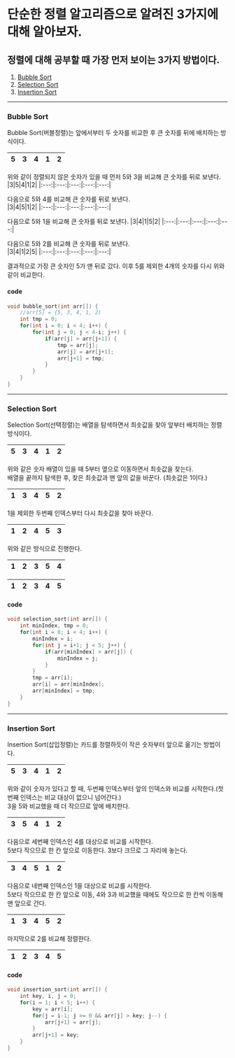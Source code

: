 단순한 정렬 알고리즘으로 알려진 3가지에 대해 알아보자.
=======
정렬에 대해 공부할 때 가장 먼저 보이는 3가지 방법이다.
------
1. [Bubble Sort](#Bubble-Sort)
2. [Selection Sort](#Selection-Sort)
3. [Insertion Sort](#Insertion-Sort)
***
### Bubble Sort
Bubble Sort(버블정렬)는 앞에서부터 두 숫자를 비교한 후 큰 숫자를 뒤에 배치하는 방식이다.  

|5|3|4|1|2|
|:---:|:---:|:---:|:---:|:---:|

위와 같이 정렬되지 않은 숫자가 있을 때 먼저 5와 3을 비교해 큰 숫자를 뒤로 보낸다.
|3|5|4|1|2|
|:---:|:---:|:---:|:---:|:---:|

다음으로 5와 4를 비교해 큰 숫자를 뒤로 보낸다.  
|3|4|5|1|2|
|:---:|:---:|:---:|:---:|:---:|

다음으로 5와 1을 비교해 큰 숫자를 뒤로 보낸다.
|3|4|1|5|2|
|:---:|:---:|:---:|:---:|:---:|

다음으로 5와 2를 비교해 큰 숫자를 뒤로 보낸다.  
|3|4|1|2|5|
|:---:|:---:|:---:|:---:|:---:|

결과적으로 가장 큰 숫자인 5가 맨 뒤로 갔다. 이후 5를 제외한 4개의 숫자를 다시 위와 같이 비교한다.  
#### code
~~~C
void bubble_sort(int arr[]) {
    //arr[5] = {5, 3, 4, 1, 2)
    int tmp = 0;
    for(int i = 0; i < 4; i++) {
        for(int j = 0; j < 4-i; j++) {
            if(arr[j] > arr[j+1]) {
                tmp = arr[j]; 
                arr[j] = arr[j+1];
                arr[j+1] = tmp;
            }
        }
    }
}
~~~
***
### Selection Sort
Selection Sort(선택정렬)는 배열을 탐색하면서 최솟값을 찾아 앞부터 배치하는 정렬 방식이다.

|5|3|4|1|2|
|:---:|:---:|:---:|:---:|:---:|  

위와 같은 숫자 배열이 있을 때  5부터 옆으로 이동하면서 최솟값을 찾는다.  
배열을 끝까지 탐색한 후, 찾은 최솟값과 맨 앞의 값을 바꾼다. (최솟값은 1이다.)

|1|3|4|5|2|
|:---:|:---:|:---:|:---:|:---:|  

1을 제외한 두번째 인덱스부터 다시 최솟값을 찾아 바꾼다.

|1|2|4|5|3|
|:---:|:---:|:---:|:---:|:---:| 

위와 같은 방식으로 진행한다.

|1|2|3|5|4|
|:---:|:---:|:---:|:---:|:---:| 

|1|2|3|4|5|
|:---:|:---:|:---:|:---:|:---:| 

#### code

~~~C
void selection_sort(int arr[]) {
    int minIndex, tmp = 0;
    for(int i = 0; i < 4; i++) {
        minIndex = i;
        for(int j = i+1; j < 5; j++) {
            if(arr[minIndex] > arr[j]) {
                minIndex = j;
            }
        }
        tmp = arr[i];
        arr[i] = arr[minIndex];
        arr[minIndex] = tmp;
    }
}
~~~

***
### Insertion Sort  
Insertion Sort(삽입정렬)는 카드를 정렬하듯이 작은 숫자부터 앞으로 옮기는 방법이다.  

|5|3|4|1|2|
|:---:|:---:|:---:|:---:|:---:|  

위와 같이 숫자가 있다고 할 때, 두번째 인덱스부터 앞의 인덱스와 비교를 시작한다.(첫번째 인덱스는 비교 대상이 없으니 넘어간다.)  
3을 5와 비교했을 때 더 작으므로 앞에 배치한다.

|3|5|4|1|2|
|:---:|:---:|:---:|:---:|:---:|  

다음으로 세번째 인덱스인 4를 대상으로 비교를 시작한다.  
5보다 작으므로 한 칸 앞으로 이동한다. 3보다 크므로 그 자리에 놓는다.

|3|4|5|1|2|
|:---:|:---:|:---:|:---:|:---:|  

다음으로 네번째 인덱스인 1을 대상으로 비교를 시작한다.  
5보다 작으므로 한 칸 앞으로 이동, 4와 3과 비교했을 때에도 작으므로 한 칸씩 이동해 맨 앞으로 간다.

|1|3|4|5|2|
|:---:|:---:|:---:|:---:|:---:| 

마지막으로 2를 비교해 정렬한다.

|1|2|3|4|5|
|:---:|:---:|:---:|:---:|:---:|  

#### code
~~~C
void insertion_sort(int arr[]) {
    int key, i, j = 0;
    for(i = 1; i < 5; i++) {
        key = arr[i];
        for(j = i-1; j >= 0 && arr[j] > key; j--) {
            arr[j+1] = arr[j];
        }
        arr[j+1] = key;
    }
}

~~~
